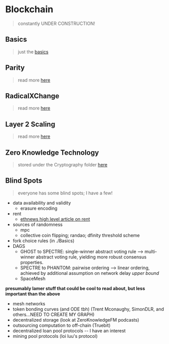# Blockchain
> constantly UNDER CONSTRUCTION!

## Basics
> just the [basics](./Basics/)

## Parity
> read more [here](./Parity/)

## RadicalXChange
> read more [here](../Economics/RadicalXChange/)

## Layer 2 Scaling
> read more [here](./Layer2Scaling/)

## Zero Knowledge Technology
> stored under the Cryptography folder [here](../Cryptography/ZeroKnowledge/)

## Blind Spots
> everyone has some blind spots; I have a few!

* data availability and validity
    * erasure encoding
* rent
    * [ethnews high level article on rent](https://www.ethnews.com/to-alleviate-ethereum-state-bloat-developers-consider-charging-rent)
* sources of randomness
    * mpc
    * collective coin flipping; randao; dfinity threshold scheme
* fork choice rules (in ./Basics)
* DAGS
    * GHOST to SPECTRE: single-winner abstract voting rule --> multi-winner abstract voting rule, yielding more robust consensus properties.
    * SPECTRE to PHANTOM: pairwise ordering --> linear ordering, achieved by additional assumption on network delay *upper bound*
    * SpaceMesh

**presumably lamer stuff that could be cool to read about, but less important than the above**<br>
* mesh networks
* token bonding curves (and ODE tbh) (Trent Mconaughy, SimonDLR, and others...NEED TO CREATE MY GRAPH)
* decentralized storage (look at ZeroKnowledgeFM podcasts)
* outsourcing computation to off-chain (Truebit)
* decentralized loan pool protocols -- I have an interest
* mining pool protocols (loi luu's protocol)